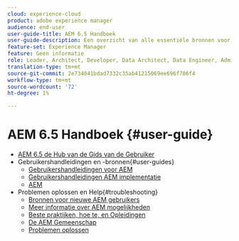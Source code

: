 ```yaml
---
cloud: experience-cloud
product: adobe experience manager
audience: end-user
user-guide-title: AEM 6.5 Handboek
user-guide-description: Een overzicht van alle essentiële bronnen voor het begrijpen, installeren, beheren en gebruiken van AEM 6.5
feature-set: Experience Manager
feature: Geen informatie
role: Leader, Architect, Developer, Data Architect, Data Engineer, Administrator, Business Practice
translation-type: tm+mt
source-git-commit: 2e734041bdad7332c35ab41215069ee696f786f4
workflow-type: tm+mt
source-wordcount: '72'
ht-degree: 1%

---
```



# AEM 6.5 Handboek {#user-guide}

+ [AEM 6.5 de Hub van de Gids van de Gebruiker](home.md)
+ Gebruikershandleidingen en -bronnen{#user-guides}
   + [Gebruikershandleidingen voor AEM](capabilities.md)
   + [Gebruikershandleidingen AEM implementatie](implementation.md)
   + [AEM](resources.md)
+ Problemen oplossen en Help{#troubleshooting}
   + [Bronnen voor nieuwe AEM gebruikers](new.md)
   + [Meer informatie over AEM mogelijkheden](learn.md)
   + [Beste praktijken, hoe te, en Opleidingen](best-practice.md)
   + [De AEM Gemeenschap](community.md)
   + [Problemen oplossen](troubleshooting.md)
